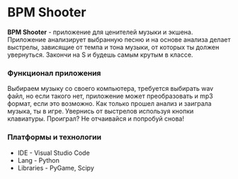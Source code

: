# BPM Shooter
**BPM Shooter** - приложение для ценителей музыки и экшена. Приложение анализирует выбранную песню и на основе анализа делает выстрелы, зависящие от темпа и тона музыки, от которых ты должен увернуться. Закончи на S и будешь самым крутым в классе.

### Функционал приложения
Выбираем музыку со своего компьютера, требуется выбирать wav файл, но если такого нет, приложение может преобразовать и mp3 формат, если это возможно. 
Как только прошел анализ и заиграла музыка, ты в игре. Увернись от выстрелов используя кнопки клавиатуры. Проиграл? Не отчаивайся и попробуй снова!

### Платформы и технологии
- IDE - Visual Studio Code
- Lang - Python
- Libraries - PyGame, Scipy
